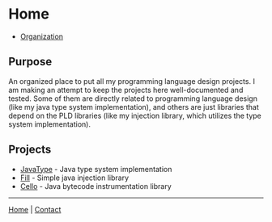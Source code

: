 # Home

- [Organization](https://github.com/HoneyRoasted)

## Purpose

An organized place to put all my programming language design projects. I am making an attempt to keep the
projects here well-documented and tested. Some of them are directly related to programming language design (like my 
java type system implementation), and others are just libraries that depend on the PLD libraries (like my injection library,
which utilizes the type system implementation).

## Projects

- [JavaType](javatype/landing.md) - Java type system implementation
- [Fill](fill/landing.md) - Simple java injection library
- [Cello](cello/landing.md) - Java bytecode instrumentation library

---
[Home](index.md) | [Contact](contact.md)